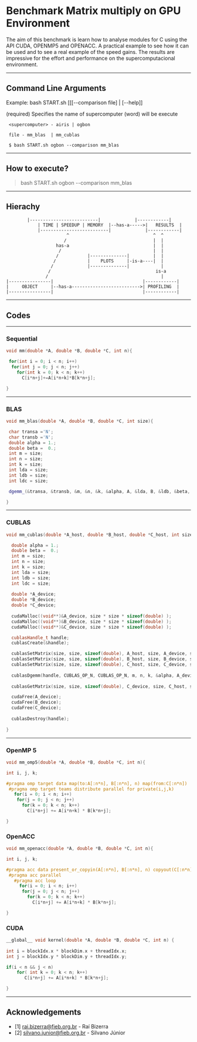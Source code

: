 # Benchmark Matrix multiply on GPU Environment

The aim of this benchmark is learn how to analyse modules for C using the API CUDA, OPENMP5 and OPENACC. 
A practical example to see how it can be used and to see a real example of the speed gains. 
The results are impressive for the effort and performance on the supercomputacional environment.

----
## Command Line Arguments

Example:  bash START.sh <supercomputer> [[[--comparison file] | [--help]]

  (required) Specifies the name of supercomputer (word) will be execute

     <supercomputer> - airis | ogbon

     file - mm_blas  | mm_cublas 

     $ bash START.sh ogbon --comparison mm_blas

----
## How to execute?

> bash START.sh ogbon --comparison mm_blas


----
## Hierachy
	        |--------------------------|             |------------|
                | TIME | SPEEDUP | MEMORY  |--has-a----->|   RESULTS  |
                |--------------------------|             |------------|
                           ^                                ^  ^
                          /                                 |  |
                       has-a                                |  |
                        /                                   |  |
                       /           |--------------|         |  |
                      /            |    PLOTS     |-is-a----|  |
                     /             |--------------|            |
                    /                                        is-a 
                   /                                           |
    |----------------|                                  |------------|
    |     OBJECT     |--has-a-------------------------->| PROFILING  |
    |----------------|                                  |------------|
   
                      
                    

----
## Codes

----
### Sequential

~~~c++
void mm(double *A, double *B, double *C, int n){

 for(int i = 0; i < n; i++) 
  for(int j = 0; j < n; j++)
    for(int k = 0; k < n; k++) 
      C[i*n+j]+=A[i*n+k]*B[k*n+j];

}
~~~

----
### BLAS

~~~c++
void mm_blas(double *A, double *B, double *C, int size){

 char transa ='N';
 char transb ='N';
 double alpha = 1.;
 double beta =  0.;
 int m = size;
 int n = size; 
 int k = size; 
 int lda = size;
 int ldb = size;
 int ldc = size;

 dgemm_(&transa, &transb, &m, &n, &k, &alpha, A, &lda, B, &ldb, &beta, C, &ldc);

}
~~~

----
### CUBLAS

~~~c++
void mm_cublas(double *A_host, double *B_host, double *C_host, int size){

  double alpha = 1.;
  double beta =  0.;
  int m = size;
  int n = size; 
  int k = size;
  int lda = size;
  int ldb = size;
  int ldc = size;
            
  double *A_device;
  double *B_device;
  double *C_device;
  
  cudaMalloc((void**)&A_device, size * size * sizeof(double) ); 
  cudaMalloc((void**)&B_device, size * size * sizeof(double) ); 
  cudaMalloc((void**)&C_device, size * size * sizeof(double) ); 

  cublasHandle_t handle;
  cublasCreate(&handle);

  cublasSetMatrix(size, size, sizeof(double), A_host, size, A_device, size);
  cublasSetMatrix(size, size, sizeof(double), B_host, size, B_device, size);
  cublasSetMatrix(size, size, sizeof(double), C_host, size, C_device, size);
  
  cublasDgemm(handle, CUBLAS_OP_N, CUBLAS_OP_N, m, n, k, &alpha, A_device, lda, B_device, ldb, &beta, C_device, ldc);
 
  cublasGetMatrix(size, size, sizeof(double), C_device, size, C_host, size);

  cudaFree(A_device);
  cudaFree(B_device);
  cudaFree(C_device);
  
  cublasDestroy(handle);
   
}
~~~

----
### OpenMP 5

~~~c++
void mm_omp5(double *A, double *B, double *C, int n){

int i, j, k;

#pragma omp target data map(to:A[:n*n], B[:n*n], n) map(from:C[:n*n])
 #pragma omp target teams distribute parallel for private(i,j,k)
   for(i = 0; i < n; i++) 
    for(j = 0; j < n; j++)
      for(k = 0; k < n; k++) 
        C[i*n+j] += A[i*n+k] * B[k*n+j];

}
~~~

### OpenACC

~~~c++
void mm_openacc(double *A, double *B, double *C, int n){

int i, j, k;

#pragma acc data present_or_copyin(A[:n*n], B[:n*n], n) copyout(C[:n*n])
 #pragma acc parallel 
   #pragma acc loop
     for(i = 0; i < n; i++)
      for(j = 0; j < n; j++)
        for(k = 0; k < n; k++)
          C[i*n+j] += A[i*n+k] * B[k*n+j];

}
~~~

### CUDA

~~~c++
__global__ void kernel(double *A, double *B, double *C, int n) {
  
int i = blockIdx.x * blockDim.x + threadIdx.x;
int j = blockIdx.y * blockDim.y + threadIdx.y;

if(i < n && j < n)
    for( int k = 0; k < n; k++) 
       C[i*n+j] += A[i*n+k] * B[k*n+j];

}
~~~

----
## Acknowledgements

- [1] rai.bizerra@fieb.org.br - Raí Bizerra
- [2] silvano.junior@fieb.org.br - Silvano Júnior



